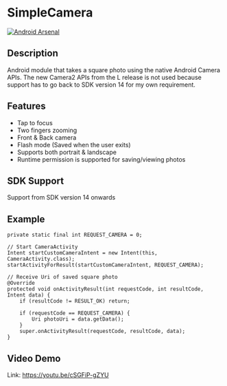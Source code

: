 # SimpleCamera
[![Android Arsenal](https://img.shields.io/badge/Android%20Arsenal-SquareCamera-brightgreen.svg?style=flat)](http://android-arsenal.com/details/1/1745)
## Description
Android module that takes a square photo using the native Android Camera APIs. The new Camera2 APIs from the L release is not used because support has to go back to SDK version 14 for my own requirement. 

## Features
- Tap to focus
- Two fingers zooming
- Front & Back camera
- Flash mode (Saved when the user exits)
- Supports both portrait & landscape
- Runtime permission is supported for saving/viewing photos

## SDK Support
Support from SDK version 14 onwards

## Example
```
private static final int REQUEST_CAMERA = 0;

// Start CameraActivity
Intent startCustomCameraIntent = new Intent(this, CameraActivity.class);
startActivityForResult(startCustomCameraIntent, REQUEST_CAMERA);

// Receive Uri of saved square photo
@Override
protected void onActivityResult(int requestCode, int resultCode, Intent data) {
    if (resultCode != RESULT_OK) return;

    if (requestCode == REQUEST_CAMERA) {
        Uri photoUri = data.getData();
    }
    super.onActivityResult(requestCode, resultCode, data);
}
```

## Video Demo
Link: https://youtu.be/cSGFiP-gZYU
